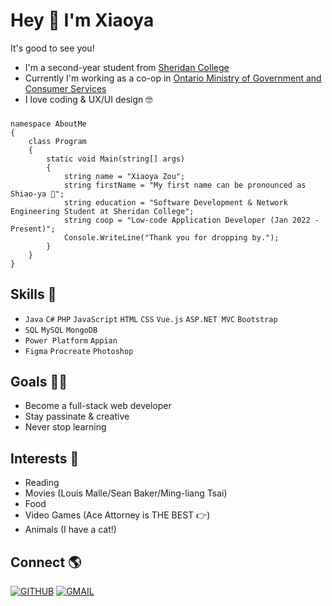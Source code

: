 ### <h1>Hey 👋 I'm Xiaoya</h1>

It's good to see you!

- I'm a second-year student from [Sheridan College](https://www.sheridancollege.ca/)
- Currently I'm working as a co-op in [Ontario Ministry of Government and Consumer Services](https://www.ontario.ca/page/ministry-government-and-consumer-services)
- I love coding & UX/UI design 🤓

###

    namespace AboutMe
    {
        class Program
        {
            static void Main(string[] args)
            {
                string name = "Xiaoya Zou";
                string firstName = "My first name can be pronounced as Shiao-ya 🙂";
                string education = "Software Development & Network Engineering Student at Sheridan College";
                string coop = "Low-code Application Developer (Jan 2022 - Present)";
                Console.WriteLine("Thank you for dropping by.");    
            }
        }
    }

###

<h2>Skills 🌱</h2>

- `Java` `C#` `PHP` `JavaScript` `HTML` `CSS` `Vue.js` `ASP.NET MVC` `Bootstrap`
- `SQL` `MySQL` `MongoDB`
- `Power Platform` `Appian`
- `Figma` `Procreate` `Photoshop`

###

<h2>Goals 👩‍💻</h2>

- Become a full-stack web developer
- Stay passinate & creative
- Never stop learning

###

<h2>Interests 💜</h2>

- Reading
- Movies (Louis Malle/Sean Baker/Ming-liang Tsai)
- Food
- Video Games (Ace Attorney is THE BEST 👉)
- Animals (I have a cat!)

###

<h2>Connect 🌎</h2>

[![GITHUB](https://img.shields.io/badge/inkedin-%230A66C2.svg?&style=for-the-badge&logo=linkedin&logoColor=white)](https://www.linkedin.com/in/xiaoyazou/)
[![GMAIL](https://img.shields.io/badge/GMAIL-%23EA4335.svg?&style=for-the-badge&logo=GMAIL&logoColor=white)](mailto:xiaoyaxyz@gmail.com)

